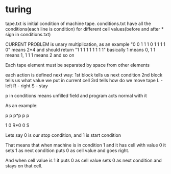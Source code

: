 # turing
tape.txt is initial condition of machine tape.
conditions.txt have all the conditions(each line is condition) for different cell values(before and after * sign in conditions.txt)

CURRENT PROBLEM is unary multiplication, as an example "0 0 1 1 1 0 1 1 1 1 0" means 2*4 
and should return "1 1 1 1 1 1 1 1 1"
basically 1 means 0, 1 1 means 1, 1 1 1 means 2 and so on

Each tape element must be separated by space from other elements

each action is defined next way:
1st block tells us next condition
2nd block tells us what value we put in current cell
3rd tells how do we move tape L - left R - right S - stay

p in conditions means unfilled field and program acts normal with it

As an example:

p p p*p p p

1 0 R*0 0 S

Lets say 0 is our stop condition, and 1 is start condition

That means that when machine is in condition 1 and it has cell with value 0 it sets 1 as next condition puts 0 as cell value and goes right.

And when cell value is 1 it puts 0 as cell value sets 0 as next condition and stays on that cell.
